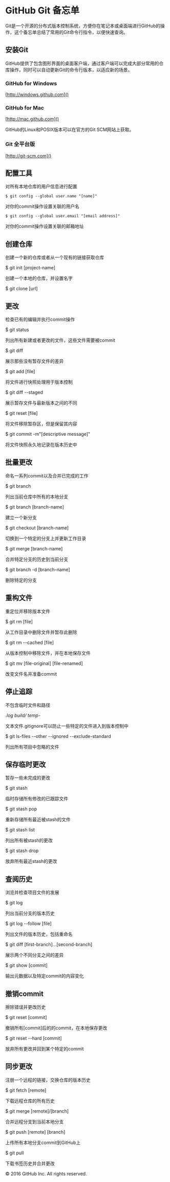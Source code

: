 # GitHub Git 备忘单



Git是一个开源的分布式版本控制系统，方便你在笔记本或桌面端进行GitHub的操作，这个备忘单总结了常用的Git命令行指令，以便快速查询。
## 安装Git

GitHub提供了包含图形界面的桌面客户端，通过客户端可以完成大部分常用的仓库操作，同时可以自动更新Git的命令行版本，以适应新的场景。

### GitHub for Windows
  [http://windows.github.com]()
### GitHub for Mac
  [http://mac.github.com]()

GitHub的Linux和POSIX版本可以在官方的Git SCM网站上获取。
### Git 全平台版
[http://git-scm.com]()
## 配置工具

对所有本地仓库的用户信息进行配置

```
$ git config --global user.name "[name]"
```
对你的commit操作设置关联的用户名
```
$ git config --global user.email "[email address]"
```
对你的commit操作设置关联的邮箱地址
## 创建仓库

创建一个新的仓库或者从一个现有的链接获取仓库

$ git init [project-name]

创建一个本地的仓库，并设置名字

$ git clone [url]
## 更改

检查已有的编辑并执行commit操作

$ git status

列出所有新建或者更改的文件，这些文件需要被commit

$ git diff

展示那些没有暂存文件的差异

$ git add [file]

将文件进行快照处理用于版本控制

$ git diff --staged

展示暂存文件与最新版本之间的不同

$ git reset [file]

将文件移除暂存区，但是保留其内容

$ git commit -m"[descriptive message]"

将文件快照永久地记录在版本历史中
## 批量更改

命名一系列commit以及合并已完成的工作

$ git branch

列出当前仓库中所有的本地分支

$ git branch [branch-name]

建立一个新分支

$ git checkout [branch-name]

切换到一个特定的分支上并更新工作目录

$ git merge [branch-name]

合并特定分支的历史到当前分支

$ git branch -d [branch-name]

删除特定的分支
## 重构文件

重定位并移除版本文件

$ git rm [file]

从工作目录中删除文件并暂存此删除

$ git rm --cached [file]

从版本控制中移除文件，并在本地保存文件

$ git mv [file-original] [file-renamed]

改变文件名并准备commit
## 停止追踪

不包含临时文件和路径

*.log
        build/
        temp-*
        

文本文件.gitignore可以防止一些特定的文件进入到版本控制中

$ git ls-files --other --ignored --exclude-standard

列出所有项目中忽略的文件
## 保存临时更改

暂存一些未完成的更改

$ git stash

临时存储所有修改的已跟踪文件

$ git stash pop

重新存储所有最近被stash的文件

$ git stash list

列出所有被stash的更改

$ git stash drop

放弃所有最近stash的更改
## 查阅历史

浏览并检查项目文件的发展

$ git log

列出当前分支的版本历史

$ git log --follow [file]

列出文件的版本历史，包括重命名

$ git diff [first-branch]...[second-branch]

展示两个不同分支之间的差异

$ git show [commit]

输出元数据以及特定commit的内容变化
## 撤销commit

擦除错误并更改历史

$ git reset [commit]

撤销所有[commit]后的的commit，在本地保存更改

$ git reset --hard [commit]

放弃所有更改并回到某个特定的commit
## 同步更改

注册一个远程的链接，交换仓库的版本历史

$ git fetch [remote]

下载远程仓库的所有历史

$ git merge [remote]/[branch]

合并远程分支到当前本地分支

$ git push [remote] [branch]

上传所有本地分支commit到GitHub上

$ git pull

下载书签历史并合并更改

© 2016 GitHub Inc. All rights reserved.